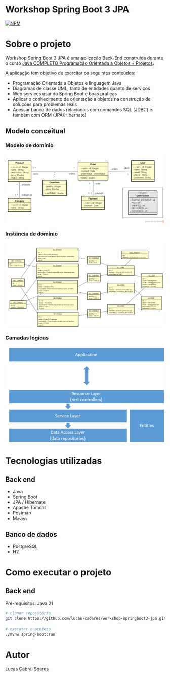 # Workshop Spring Boot 3 JPA
[![NPM](https://img.shields.io/npm/l/react)](https://github.com/lucas-csoares/workshop-springboot3-jpa/blob/main/LICENSE)

# Sobre o projeto

Workshop Spring Boot 3 JPA é uma aplicação Back-End construída durante o curso [Java COMPLETO Programação Orientada a Objetos + Projetos](https://www.udemy.com/course/java-curso-completo). 

A aplicação tem objetivo de exercitar os seguintes conteúdos:

- Programação Orientada a Objetos e linguagem Java
- Diagramas de classe UML, tanto de entidades quanto de serviços
- Web services usando Spring Boot e boas práticas
- Aplicar o conhecimento de orientação a objetos na construção de soluções para problemas reais
- Acessar banco de dados relacionais com comandos SQL (JDBC) e também com ORM (JPA/Hibernate)


## Modelo conceitual

### Modelo de domínio

![Modelo de domíniol](https://github.com/lucas-csoares/workshop-springboot3-jpa/blob/main/assets/modelo-dominio.png)

### Instância de domínio

![Instância de domínio](https://github.com/lucas-csoares/workshop-springboot3-jpa/blob/main/assets/dominio-instancia.png)

### Camadas lógicas

![Camadas lógicas](https://github.com/lucas-csoares/workshop-springboot3-jpa/blob/main/assets/camadas-logicas.png)


# Tecnologias utilizadas

## Back end
- Java
- Spring Boot
- JPA / Hibernate
- Apache Tomcat
- Postman  
- Maven

## Banco de dados
- PostgreSQL
- H2

# Como executar o projeto

## Back end
Pré-requisitos: Java 21

```bash
# clonar repositório
git clone https://github.com/lucas-csoares/workshop-springboot3-jpa.git

# executar o projeto
./mvnw spring-boot:run
```
# Autor

Lucas Cabral Soares

